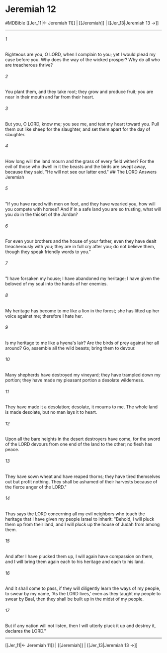 # Jeremiah 12
#MDBible
[[Jer_11|← Jeremiah 11]] | [[Jeremiah]] | [[Jer_13|Jeremiah 13 →]]

***

###### 1 
Righteous are you, O LORD, when I complain to you; yet I would plead my case before you. Why does the way of the wicked prosper? Why do all who are treacherous thrive? 

###### 2 
You plant them, and they take root; they grow and produce fruit; you are near in their mouth and far from their heart. 

###### 3 
But you, O LORD, know me; you see me, and test my heart toward you. Pull them out like sheep for the slaughter, and set them apart for the day of slaughter. 

###### 4 
How long will the land mourn and the grass of every field wither? For the evil of those who dwell in it the beasts and the birds are swept away, because they said, "He will not see our latter end." ## The LORD Answers Jeremiah 

###### 5 
"If you have raced with men on foot, and they have wearied you, how will you compete with horses? And if in a safe land you are so trusting, what will you do in the thicket of the Jordan? 

###### 6 
For even your brothers and the house of your father, even they have dealt treacherously with you; they are in full cry after you; do not believe them, though they speak friendly words to you." 

###### 7 
"I have forsaken my house; I have abandoned my heritage; I have given the beloved of my soul into the hands of her enemies. 

###### 8 
My heritage has become to me like a lion in the forest; she has lifted up her voice against me; therefore I hate her. 

###### 9 
Is my heritage to me like a hyena's lair? Are the birds of prey against her all around? Go, assemble all the wild beasts; bring them to devour. 

###### 10 
Many shepherds have destroyed my vineyard; they have trampled down my portion; they have made my pleasant portion a desolate wilderness. 

###### 11 
They have made it a desolation; desolate, it mourns to me. The whole land is made desolate, but no man lays it to heart. 

###### 12 
Upon all the bare heights in the desert destroyers have come, for the sword of the LORD devours from one end of the land to the other; no flesh has peace. 

###### 13 
They have sown wheat and have reaped thorns; they have tired themselves out but profit nothing. They shall be ashamed of their harvests because of the fierce anger of the LORD." 

###### 14 
Thus says the LORD concerning all my evil neighbors who touch the heritage that I have given my people Israel to inherit: "Behold, I will pluck them up from their land, and I will pluck up the house of Judah from among them. 

###### 15 
And after I have plucked them up, I will again have compassion on them, and I will bring them again each to his heritage and each to his land. 

###### 16 
And it shall come to pass, if they will diligently learn the ways of my people, to swear by my name, 'As the LORD lives,' even as they taught my people to swear by Baal, then they shall be built up in the midst of my people. 

###### 17 
But if any nation will not listen, then I will utterly pluck it up and destroy it, declares the LORD." 

***

[[Jer_11|← Jeremiah 11]] | [[Jeremiah]] | [[Jer_13|Jeremiah 13 →]]
